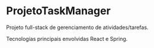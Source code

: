 # ProjetoTaskManager

Projeto full-stack de gerenciamento de atividades/tarefas.

Tecnologias principais envolvidas React e Spring.
